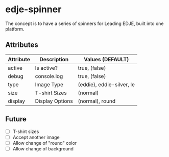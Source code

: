 # edje-spinner
 
The concept is to have a series of spinners for Leading EDJE, built into one platform.

## Attributes

| Attribute | Description | Values (DEFAULT) |
|-----------|-------------|------------------|
| active | Is active? | true, (false) |
| debug | console.log | true, (false) |
| type | Image Type | (eddie), eddie-silver, le |
| size | T-shirt Sizes | (normal) |
| display | Display Options | (normal), round |

## Future

- [ ] T-shirt sizes
- [ ] Accept another image
- [ ] Allow change of "round" color
- [ ] Allow change of background